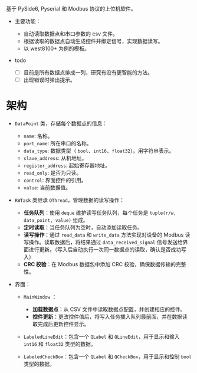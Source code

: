 基于 PySide6, Pyserial 和 Modbus 协议的上位机软件。

* 主要功能：

  * 自动读取数据点和串口参数的 csv 文件。
  * 根据读取的数据点自动生成控件并绑定信号，实现数据读写。
  * 以 west8100+ 为例的模板。

* todo

  * [ ] 目前是所有数据点排成一列，研究有没有更智能的方法。
  * [ ] 出现错误时弹出提示。

# 架构

* `DataPoint` 类，存储每个数据点的信息：

  * `name`: 名称。
  * `port_name`: 所在串口的名称。
  * `data_type`: 数据类型（ `bool`、`int16`、`float32`）。用字符串表示。
  * `slave_address`: 从机地址。
  * `register_address`: 起始寄存器地址。
  * `read_only`: 是否为只读。
  * `control`: 界面控件的引用。
  * `value`: 当前数据值。

* `RWTask` 类继承 `QThread`，管理数据的读写操作：

  * **任务队列**：使用 `deque` 维护读写任务队列，每个任务是 `tuple(r/w, data_point, value)` 组成。
  * **定时读取**：当任务队列为空时，自动添加读取任务。
  * **读写操作**：通过 `read_data` 和 `write_data` 方法实现对设备的 Modbus 读写操作。读取数据后，将结果通过 `data_received_signal` 信号发送给界面进行更新。（写入后自动执行一次同一数据点的读取，确认是否成功写入）
  * **CRC 校验**：在 Modbus 数据包中添加 CRC 校验，确保数据传输的完整性。

* 界面：

  * `MainWindow` ：

    * **加载数据点**：从 CSV 文件中读取数据点配置，并创建相应的控件。
    * **控件更新**：更改控件值后，将写入任务插入队列最前面，并在数据读取完成后更新控件显示。
  * `LabeledLineEdit`：包含一个 `QLabel` 和 `QLineEdit`，用于显示和输入 `int16` 和 `float32` 类型的数据。
  * `LabeledCheckBox`：包含一个 `QLabel` 和 `QCheckBox`，用于显示和控制 `bool` 类型的数据。
